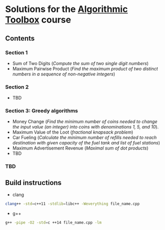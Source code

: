 
# Solutions for the [Algorithmic Toolbox](https://www.coursera.org/learn/algorithmic-toolbox) course

## Contents

### Section 1

* Sum of Two Digits (_Compute the sum of two single digit numbers_)
* Maximum Pairwise Product (_Find the maximum product of two distinct numbers in a sequence of non-negative integers_)

### Section 2

* TBD

### Section 3: Greedy algorithms

* Money Change (_Find the minimum number of coins needed to change the input value (an integer) into coins with denominations 1, 5, and 10_).
* Maximum Value of the Loot (_fractional knapsack problem_)
* Car Fueling (_Calculate the minimum number of refills needed to reach destination with given capacity of the fuel tank and list of fuel stations_)
* Maximum Advertisement Revenue (_Maximal sum of dot products_)
* TBD

### TBD

## Build instructions

* clang

```bash
clang++ -std=c++11 -stdlib=libc++ -Weverything file_name.cpp
```

* g++

```bash
g++ -pipe -O2 -std=c ++14 file_name.cpp -lm
```
